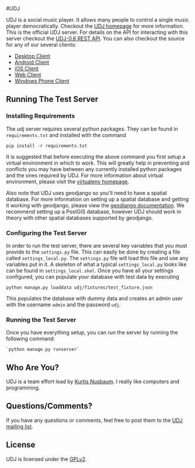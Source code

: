 #UDJ

UDJ is a social music player. It allows many people to control
a single music player democratically. Checkout the
[UDJ homepage][home] for more information. This is the official
UDJ server. For details on the API for interacting with this server
checkout the [UDJ-0.6 REST API][api]. You can also checkout the source
for any of our several clients:

*  [Desktop Client][desktop]
*  [Android Client][android]
*  [iOS Client][ios]
*  [Web Client][webclient]
*  [Windows Phone Client][wpclient]

## Running The Test Server

### Installing Requirements
The udj server requires several python packages. They can
be found in `requirements.txt` and installed with the command

    pip install -r requirements.txt

It is suggested that before executing the above command you
first setup a virtual environment in which to work. This will
greatly help in preventing and conflicts you may have between
any currently installed python packages and the ones required
by UDJ. For more information about virtual environment,
please visit the [virtualenv homepage][venv].

Also note that UDJ uses geodjango so you'll need to have a spatial
database. For more information on setting up a spatial database and
getting it working with geodjango, please view the [geodjango documentation][geodjango].
We recommend setting up a PostGIS database, however UDJ should work in theory with
other spatial databases supported by geodjango.


### Configuring the Test Server

In order to run the test server, there are several key variables
that you must provide to the `settings.py` file. This can easily be
done by creating a file called `settings_local.py`. The `settings.py`
file will load this file and use any variables put in it. A
skeleton of what a typical `settings_local.py` looks like can be found in
`settings_local.skel`. Once you have all your settings configured,
you can populate your database with test data by executing

    python manage.py loaddata udj/fixtures/test_fixture.json

This populates the database with dummy data and creates an
admin user with the username `admin` and the password `udj`.

### Running the Test Server

Once you have everything setup, you can run the server by
running the following command:

    `python manage.py runserver`


## Who Are You?

UDJ is a team effort lead by [Kurtis Nusbaum][kln].
I really like computers and programming.

## Questions/Comments?

If you have any questions or comments, feel free to post them to
the [UDJ mailing list][mailing].

## License
UDJ is licensed under the [GPLv2][gpl].


[home]:https://www.udjplayer.com
[api]:https://github.com/klnusbaum/UDJ-Server/wiki/UDJ-REST-API-0.6
[kln]:https://github.com/klnusbaum/
[venv]:http://pypi.python.org/pypi/virtualenv
[gpl]:https://github.com/klnusbaum/UDJ-Server/blob/master/LICENSE
[mailing]:mailto:udjdev@bazaarsolutions.com
[desktop]:https://github.com/klnusbaum/UDJ-Desktop-Client
[android]:https://github.com/klnusbaum/UDJ-Android-Client
[ios]:https://github.com/yourmattg/UDJ-iPhone-Client
[webclient]:https://github.com/dicarlo2/UDJWebApp
[wpclient]:https://github.com/Leester337/UDJ_Windows_Phone_App
[geodjango]:https://docs.djangoproject.com/en/dev/ref/contrib/gis/
